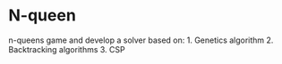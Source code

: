 # N-queen
n-queens game and develop a solver based on: 1. Genetics algorithm 2. Backtracking algorithms 3.  CSP 
